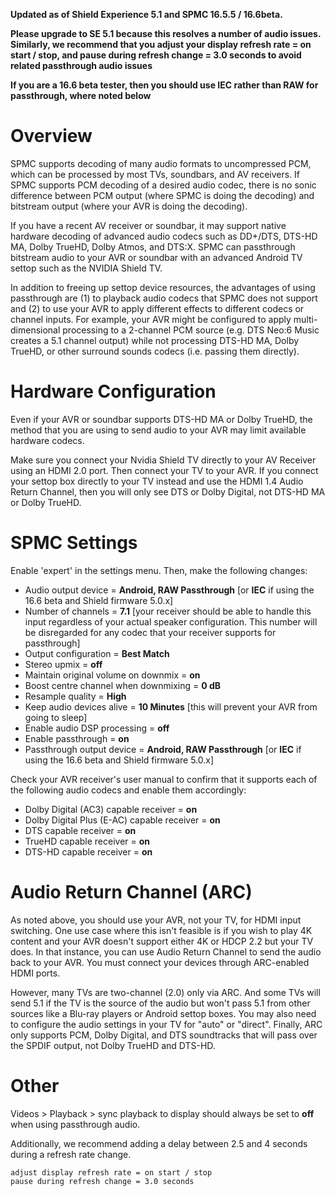**Updated as of Shield Experience 5.1 and SPMC 16.5.5 / 16.6beta.**

**Please upgrade to SE 5.1 because this resolves a number of audio issues. Similarly, we recommend that you adjust your display refresh rate = on start / stop, and pause during refresh change = 3.0 seconds to avoid related passthrough audio issues**

**If you are a 16.6 beta tester, then you should use IEC rather than RAW for passthrough, where noted below** 

# Overview
SPMC supports decoding of many audio formats to uncompressed PCM, which can be processed by most TVs, soundbars, and AV receivers. If SPMC supports PCM decoding of a desired audio codec, there is no sonic difference between PCM output (where SPMC is doing the decoding) and bitstream output (where your AVR is doing the decoding).

If you have a recent AV receiver or soundbar, it may support native hardware decoding of advanced audio codecs such as DD+/DTS, DTS-HD MA, Dolby TrueHD, Dolby Atmos, and DTS:X. SPMC can passthrough bitstream audio to your AVR or soundbar with an advanced Android TV settop such as the NVIDIA Shield TV. 

In addition to freeing up settop device resources, the advantages of using passthrough are (1) to playback audio codecs that SPMC does not support and (2) to use your AVR to apply different effects to different codecs or channel inputs. For example, your AVR might be configured to apply multi-dimensional processing to a 2-channel PCM source (e.g. DTS Neo:6 Music creates a 5.1 channel output) while not processing DTS-HD MA, Dolby TrueHD, or other surround sounds codecs (i.e. passing them directly).

# Hardware Configuration
Even if your AVR or soundbar  supports DTS-HD MA or Dolby TrueHD, the method that you are using to send audio to your AVR may limit available hardware codecs.

Make sure you connect your Nvidia Shield TV directly to your AV Receiver using an HDMI 2.0 port. Then connect your TV to your AVR. If you connect your settop box directly to your TV instead and use the HDMI 1.4 Audio Return Channel, then you will only see DTS or Dolby Digital, not DTS-HD MA or Dolby TrueHD.

# SPMC Settings
Enable 'expert' in the settings menu. Then, make the following changes:

* Audio output device = **Android, RAW Passthrough** [or **IEC** if using the 16.6 beta and Shield firmware 5.0.x]
* Number of channels = **7.1** [your receiver should be able to handle this input regardless of your actual speaker configuration. This number will be disregarded for any codec that your receiver supports for passthrough]
* Output configuration = **Best Match** 
* Stereo upmix = **off**
* Maintain original volume on downmix = **on**
* Boost centre channel when downmixing = **0 dB**
* Resample quality = **High**
* Keep audio devices alive = **10 Minutes** [this will prevent your AVR from going to sleep]
* Enable audio DSP processing = **off**
* Enable passthrough = **on**
* Passthrough output device = **Android, RAW Passthrough** [or **IEC** if using the 16.6 beta and Shield firmware 5.0.x]

Check your AVR receiver's user manual to confirm that it supports each of the following audio codecs and enable them accordingly:

* Dolby Digital (AC3) capable receiver = **on**
* Dolby Digital Plus (E-AC) capable receiver = **on**
* DTS capable receiver = **on**
* TrueHD capable receiver = **on**
* DTS-HD capable receiver = **on**

# Audio Return Channel (ARC)
As noted above, you should use your AVR, not your TV, for HDMI input switching. One use case where this isn't feasible is if you wish to play 4K content and your AVR doesn't support either 4K or HDCP 2.2 but your TV does. In that instance, you can use Audio Return Channel to send the audio back to your AVR. You must connect your devices through ARC-enabled HDMI ports. 

However, many TVs are two-channel (2.0) only via ARC. And some TVs will send 5.1 if the TV is the source of the audio but won't pass 5.1 from other sources like a Blu-ray players or Android settop boxes. You may also need to configure the audio settings in your TV for "auto" or "direct". Finally, ARC only supports PCM, Dolby Digital, and DTS soundtracks that will pass over the SPDIF output, not Dolby TrueHD and DTS-HD. 

# Other
Videos > Playback > sync playback to display should always be set to **off** when using passthrough audio.

Additionally, we recommend adding a delay between 2.5 and 4 seconds during a refresh rate change. 

```
adjust display refresh rate = on start / stop
pause during refresh change = 3.0 seconds 
```